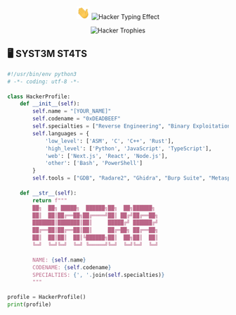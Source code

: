 <p align="center">
  <img src="https://raw.githubusercontent.com/ABSphreak/ABSphreak/master/gifs/Hi.gif" width="30px"> 
  <img src="https://readme-typing-svg.demolab.com?font=Hack&weight=800&size=28&duration=4000&pause=500&color=00FF41&background=000000&center=true&vCenter=true&width=600&lines=W3LC0M3+T0+MY+H4CK1NG+D3N.;SYST3M+INITI4LIZ1NG...;L0AD1NG+PR0F1L3+D4T4...;4CC3SS+GR4NT3D.;" alt="Hacker Typing Effect" />
</p>

<div align="center">
  <img src="https://github-profile-trophy.vercel.app/?username=[YOUR_GITHUB_USERNAME]&theme=matrix&row=2&column=4&margin-w=15&margin-h=15" alt="Hacker Trophies" />
</div>

## 🖥️ SYST3M ST4TS

```python
#!/usr/bin/env python3
# -*- coding: utf-8 -*-

class HackerProfile:
    def __init__(self):
        self.name = "[YOUR_NAME]"
        self.codename = "0xDEADBEEF"
        self.specialties = ["Reverse Engineering", "Binary Exploitation", "Web Pentesting"]
        self.languages = {
            'low_level': ['ASM', 'C', 'C++', 'Rust'],
            'high_level': ['Python', 'JavaScript', 'TypeScript'],
            'web': ['Next.js', 'React', 'Node.js'],
            'other': ['Bash', 'PowerShell']
        }
        self.tools = ["GDB", "Radare2", "Ghidra", "Burp Suite", "Metasploit"]
        
    def __str__(self):
        return f"""
        ██╗  ██╗ █████╗  ██████╗██╗  ██╗██████╗ 
        ██║  ██║██╔══██╗██╔════╝██║ ██╔╝██╔══██╗
        ███████║███████║██║     █████╔╝ ██████╔╝
        ██╔══██║██╔══██║██║     ██╔═██╗ ██╔══██╗
        ██║  ██║██║  ██║╚██████╗██║  ██╗██║  ██║
        ╚═╝  ╚═╝╚═╝  ╚═╝ ╚═════╝╚═╝  ╚═╝╚═╝  ╚═╝
        
        NAME: {self.name}
        CODENAME: {self.codename}
        SPECIALTIES: {', '.join(self.specialties)}
        """
        
profile = HackerProfile()
print(profile)
